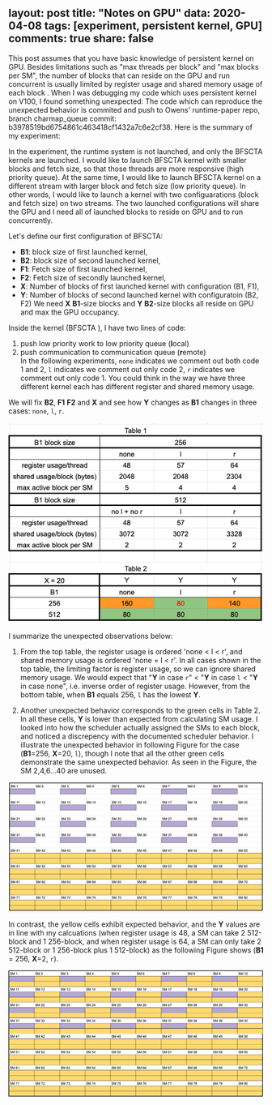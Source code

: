 
layout: post
title: "Notes on GPU"
data: 2020-04-08
tags: [experiment, persistent kernel, GPU]
comments: true
share: false
---

This post assumes that you have basic knowledge of persistent kernel on GPU. 
Besides limitations such as "max threads per block" and "max blocks per SM", the number of blocks that can reside on the GPU and run concurrent is usually limited by register usage and shared memory usage of each block . When I was debugging my code which uses persistent kernel on V100, I found something unexpected: The code which can reproduce the unexpected behavior is commited and push to Owens' runtime-paper repo, branch charmap_queue commit: b3978519bd6754861c463418cf1432a7c6e2cf38. Here is the summary of my experiment:

In the experiment, the runtime system is not launched, and only the BFSCTA kernels are launched. I would like to launch BFSCTA kernel with smaller blocks and fetch size, so that those threads are more responsive (high priority queue). At the same time, I would like to launch BFSCTA kernel on a different stream with larger block and fetch size (low priority queue). In other words, I would like to launch a kernel with two configuarations (block and fetch size) on two streams. The two launched configurations will share the GPU and I need all of launched blocks to reside on GPU and to run concurrently. 

Let's define our first configuration of BFSCTA: 
   * **B1**: block size of first launched kernel,
   * **B2**: block size of second launched kernel,
   * **F1**: Fetch size of first launched kernel, 
   * **F2**: Fetch size of secondly launched kernel,
   * **X**: Number of blocks of first launched kernel with configuration (B1, F1),
   * **Y**: Number of blocks of second launched kernel with configuratoin (B2, F2)
We need **X** **B1**-size blocks and **Y** **B2**-size blocks all reside on GPU and max the GPU occupancy. 

Inside the kernel (BFSCTA ), I have two lines of code:
   1. push low priority work to low priority queue (**l**ocal)
   2. push communication to communication queue (**r**emote)  
In the following experiments, `none` indicates we comment out both code 1 and 2, `l` indicates we comment out only code 2, `r` indicates we comment out only code 1. You could think in the way we have three different kernel each has different register and shared memory usage. 

We will fix **B2**, **F1** **F2** and **X** and see how **Y** changes as **B1** changes in three cases: `none`, `l`, `r`. 

![](https://github.com/YuxinxinChen/YuxinxinChen.github.io/blob/master/images/persist.png)

I summarize the unexpected observations below:

1. From the top table, the register usage is ordered 'none < l < r', and shared memory usage is ordered 'none = l < r'. In all cases shown in the top table, the limiting factor is register usage, so we can ignore shared memory usage. We would expect that "**Y** in case `r`" < "**Y** in case `l` < "**Y** in case none", i.e. inverse order of register usage. However, from the bottom table, when **B1** equals 256, `l` has the lowest **Y**. 

2. Another unexpected behavior corresponds to the green cells in Table 2. In all these cells, **Y** is lower than expected from calculating SM usage. I looked into how the scheduler actually assigned the SMs to each block, and noticed a discrepency with the documented scheduler behavior. I illustrate the unexpected behavior in following Figure for the case (**B1**=256, **X**=20, `l`), though I note that all the other green cells demonstrate the same unexpected behavior. As seen in the Figure, the SM 2,4,6...40 are unused. 

![](https://github.com/YuxinxinChen/YuxinxinChen.github.io/blob/master/images/sms.png)

In contrast, the yellow cells exhibit expected behavior, and the **Y** values are in line with my calcuations (when register usage is 48, a SM can take 2 512-block and 1 256-block, and when register usage is 64, a SM can only take 2 512-block or 1 256-block plus 1 512-block) as the following Figure shows (**B1** = 256, **X**=2, `r`).

![](https://github.com/YuxinxinChen/YuxinxinChen.github.io/blob/master/images/sms2.png)
